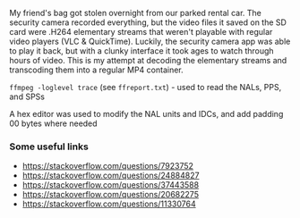 My friend's bag got stolen overnight from our parked rental car. The security camera recorded everything, but the video files it saved on the SD card were .H264 elementary streams that weren't playable with regular video players (VLC & QuickTime). Luckily, the security camera app was able to play it back, but with a clunky interface it took ages to watch through hours of video. This is my attempt at decoding the elementary streams and transcoding them into a regular MP4 container.

`ffmpeg -loglevel trace` (see `ffreport.txt`) - used to read the NALs, PPS, and SPSs

A hex editor was used to modify the NAL units and IDCs, and add padding 00 bytes where needed

### Some useful links
- https://stackoverflow.com/questions/7923752
- https://stackoverflow.com/questions/24884827
- https://stackoverflow.com/questions/37443588
- https://stackoverflow.com/questions/20682275
- https://stackoverflow.com/questions/11330764